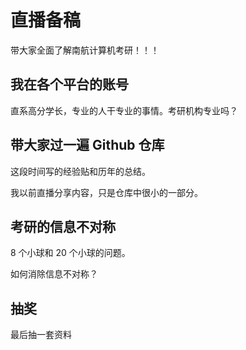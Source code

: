 # 直播备稿

带大家全面了解南航计算机考研！！！

## 我在各个平台的账号

直系高分学长，专业的人干专业的事情。考研机构专业吗？

## 带大家过一遍 Github 仓库

这段时间写的经验贴和历年的总结。

我以前直播分享内容，只是仓库中很小的一部分。

## 考研的信息不对称

8 个小球和 20 个小球的问题。

如何消除信息不对称？

## 抽奖

最后抽一套资料



